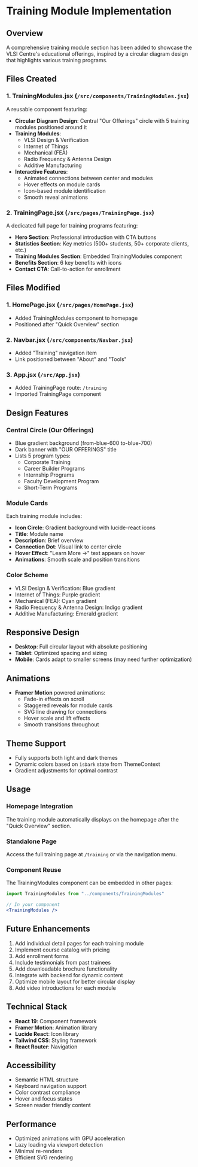 # Training Module Implementation

## Overview
A comprehensive training module section has been added to showcase the VLSI Centre's educational offerings, inspired by a circular diagram design that highlights various training programs.

## Files Created

### 1. **TrainingModules.jsx** (`/src/components/TrainingModules.jsx`)
A reusable component featuring:
- **Circular Diagram Design**: Central "Our Offerings" circle with 5 training modules positioned around it
- **Training Modules**:
  - VLSI Design & Verification
  - Internet of Things
  - Mechanical (FEA)
  - Radio Frequency & Antenna Design
  - Additive Manufacturing
- **Interactive Features**:
  - Animated connections between center and modules
  - Hover effects on module cards
  - Icon-based module identification
  - Smooth reveal animations

### 2. **TrainingPage.jsx** (`/src/pages/TrainingPage.jsx`)
A dedicated full page for training programs featuring:
- **Hero Section**: Professional introduction with CTA buttons
- **Statistics Section**: Key metrics (500+ students, 50+ corporate clients, etc.)
- **Training Modules Section**: Embedded TrainingModules component
- **Benefits Section**: 6 key benefits with icons
- **Contact CTA**: Call-to-action for enrollment

## Files Modified

### 1. **HomePage.jsx** (`/src/pages/HomePage.jsx`)
- Added TrainingModules component to homepage
- Positioned after "Quick Overview" section

### 2. **Navbar.jsx** (`/src/components/Navbar.jsx`)
- Added "Training" navigation item
- Link positioned between "About" and "Tools"

### 3. **App.jsx** (`/src/App.jsx`)
- Added TrainingPage route: `/training`
- Imported TrainingPage component

## Design Features

### Central Circle (Our Offerings)
- Blue gradient background (from-blue-600 to-blue-700)
- Dark banner with "OUR OFFERINGS" title
- Lists 5 program types:
  - Corporate Training
  - Career Builder Programs
  - Internship Programs
  - Faculty Development Program
  - Short-Term Programs

### Module Cards
Each training module includes:
- **Icon Circle**: Gradient background with lucide-react icons
- **Title**: Module name
- **Description**: Brief overview
- **Connection Dot**: Visual link to center circle
- **Hover Effect**: "Learn More →" text appears on hover
- **Animations**: Smooth scale and position transitions

### Color Scheme
- VLSI Design & Verification: Blue gradient
- Internet of Things: Purple gradient
- Mechanical (FEA): Cyan gradient
- Radio Frequency & Antenna Design: Indigo gradient
- Additive Manufacturing: Emerald gradient

## Responsive Design
- **Desktop**: Full circular layout with absolute positioning
- **Tablet**: Optimized spacing and sizing
- **Mobile**: Cards adapt to smaller screens (may need further optimization)

## Animations
- **Framer Motion** powered animations:
  - Fade-in effects on scroll
  - Staggered reveals for module cards
  - SVG line drawing for connections
  - Hover scale and lift effects
  - Smooth transitions throughout

## Theme Support
- Fully supports both light and dark themes
- Dynamic colors based on `isDark` state from ThemeContext
- Gradient adjustments for optimal contrast

## Usage

### Homepage Integration
The training module automatically displays on the homepage after the "Quick Overview" section.

### Standalone Page
Access the full training page at `/training` or via the navigation menu.

### Component Reuse
The TrainingModules component can be embedded in other pages:
```jsx
import TrainingModules from "../components/TrainingModules"

// In your component
<TrainingModules />
```

## Future Enhancements
1. Add individual detail pages for each training module
2. Implement course catalog with pricing
3. Add enrollment forms
4. Include testimonials from past trainees
5. Add downloadable brochure functionality
6. Integrate with backend for dynamic content
7. Optimize mobile layout for better circular display
8. Add video introductions for each module

## Technical Stack
- **React 19**: Component framework
- **Framer Motion**: Animation library
- **Lucide React**: Icon library
- **Tailwind CSS**: Styling framework
- **React Router**: Navigation

## Accessibility
- Semantic HTML structure
- Keyboard navigation support
- Color contrast compliance
- Hover and focus states
- Screen reader friendly content

## Performance
- Optimized animations with GPU acceleration
- Lazy loading via viewport detection
- Minimal re-renders
- Efficient SVG rendering
